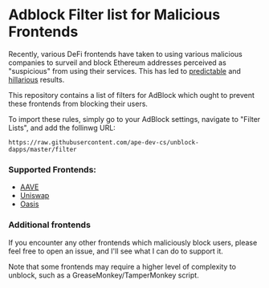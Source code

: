 # Adblock Filter list for Malicious Frontends

Recently, various DeFi frontends have taken to using various malicious companies to surveil and block Ethereum addresses perceived as "suspicious" from using their services. This has led to [predictable](https://twitter.com/justinsuntron/status/1558397647165091840) and [hillarious](https://twitter.com/DrSoldmanGachs/status/1558377643917312000) results.

This repository contains a list of filters for AdBlock which ought to prevent these frontends from blocking their users.

To import these rules, simply go to your AdBlock settings, navigate to "Filter Lists", and add the follinwg URL:

`https://raw.githubusercontent.com/ape-dev-cs/unblock-dapps/master/filter`

### Supported Frontends:
- [AAVE](https://aave.com)
- [Uniswap](https://uniswap.org)
- [Oasis](https://oasis.app)


### Additional frontends

If you encounter any other frontends which maliciously block users, please feel free to open an issue, and I'll see what I can do to support it.

Note that some frontends may require a higher level of complexity to unblock, such as a GreaseMonkey/TamperMonkey script.